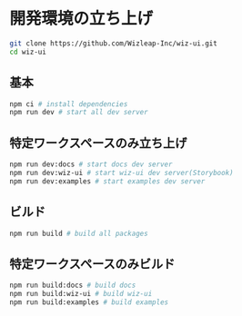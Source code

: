 # 開発環境の立ち上げ

```bash
git clone https://github.com/Wizleap-Inc/wiz-ui.git
cd wiz-ui
```

## 基本

```bash
npm ci # install dependencies
npm run dev # start all dev server
```

## 特定ワークスペースのみ立ち上げ

```bash
npm run dev:docs # start docs dev server
npm run dev:wiz-ui # start wiz-ui dev server(Storybook)
npm run dev:examples # start examples dev server
```

## ビルド

```bash
npm run build # build all packages
```

## 特定ワークスペースのみビルド

```bash
npm run build:docs # build docs
npm run build:wiz-ui # build wiz-ui
npm run build:examples # build examples
```
